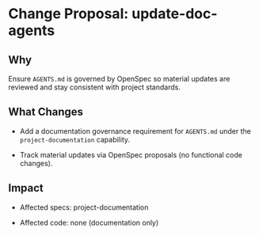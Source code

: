 # Change Proposal: update-doc-agents

## Why

Ensure `AGENTS.md` is governed by OpenSpec so material updates are reviewed and stay consistent with project standards.

## What Changes

- Add a documentation governance requirement for `AGENTS.md` under the `project-documentation` capability.

- Track material updates via OpenSpec proposals (no functional code changes).

## Impact

- Affected specs: project-documentation

- Affected code: none (documentation only)
